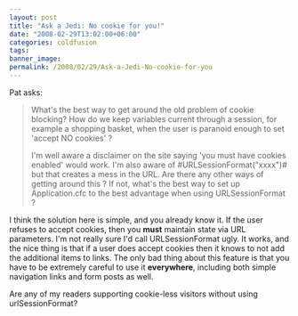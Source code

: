 ```yaml
---
layout: post
title: "Ask a Jedi: No cookie for you!"
date: "2008-02-29T13:02:00+06:00"
categories: coldfusion 
tags: 
banner_image: 
permalink: /2008/02/29/Ask-a-Jedi-No-cookie-for-you
---
```


Pat asks:

<blockquote>
What's the best way to get around the old problem of cookie blocking? How do we keep variables current through a session, for example a shopping basket, when the user is paranoid enough to set 'accept NO cookies' ?

I'm well aware a disclaimer on the site saying 'you must have cookies enabled' would work. I'm also aware of #URLSessionFormat("xxxx")# but that creates a mess in the URL.
Are there any other ways of getting around this ? If not, what's the best way to set up Application.cfc to the best advantage when using URLSessionFormat ?
</blockquote>

I think the solution here is simple, and you already know it. If the user refuses to accept cookies, then you <b>must</b> maintain state via URL parameters. I'm not really sure I'd call URLSessionFormat ugly. It works, and the nice thing is that if a user does accept cookies then it knows to not add the additional items to links. The only bad thing about this feature is that you have to be extremely careful to use it <b>everywhere</b>, including both simple navigation links and form posts as well.

Are any of my readers supporting cookie-less visitors without using urlSessionFormat?
